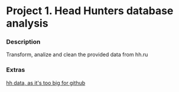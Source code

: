 # Project 1. Head Hunters database analysis

### Description

Transform, analize and clean the provided data from hh.ru

### Extras

[hh data, as it's too big for github](https://drive.google.com/drive/folders/1FcL9HCl-FD1RjDQr4F4lUW4U52XwP0lC?usp=sharing)